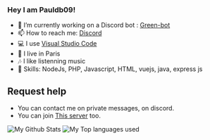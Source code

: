 ### Hey I am Pauldb09!
- 🔭 I’m currently working on a Discord bot : [Green-bot](https://green-bot.app)
- 📫 How to reach me: [Discord](https://discord.com/users/688402229245509844)
- 💻 I use [Visual Studio Code](https://code.visualstudio.com)
- 🥖 I live in Paris
- 🎶 I like listenning music
- 🔧 Skills: NodeJs, PHP, Javascript, HTML, vuejs, java, express js
## Request help
- You can contact me on private messages, on discord.
- You can join [This server](https://discord.gg/SQsBWtjzTv) too.


<img alt="My Github Stats" src="https://github-readme-stats.vercel.app/api?username=pauldb09&show_icons=true&hide_border=true&theme=tokyonight" />
<img alt="My Top languages used" src="https://github-readme-stats.vercel.app/api/top-langs?username=pauldb09&show_icons=true&theme=tokyonight&layout=compact" />

